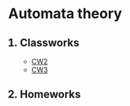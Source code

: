 
 <h1>Automata theory</h1>
<ol>
<h2><li > Classworks</li></h2>
   <ul>
<li> <a href="https://maya-karahbala.github.io/Automata-theory/Classworks/Cw2.html">CW2</a></li>

 <li> <a href="https://maya-karahbala.github.io/Automata-theory/Classworks/Cw3.html">CW3</a></li>
      
  </ul>     
  <h2><li > Homeworks </li></h2>


